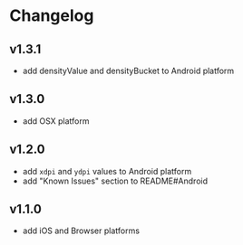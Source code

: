 # Changelog

## v1.3.1

- add densityValue and densityBucket to Android platform

## v1.3.0

- add OSX platform

## v1.2.0

- add `xdpi` and `ydpi` values to Android platform
- add "Known Issues" section to README#Android

## v1.1.0

- add iOS and Browser platforms
